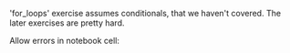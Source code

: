 'for_loops' exercise assumes conditionals, that we haven't covered.  The later exercises are pretty hard.

Allow errors in notebook cell:

```{python tags=c("raises-exception")}
